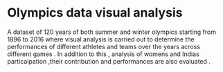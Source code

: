 # Olympics data visual analysis
A dataset of 120 years of both summer and winter olympics starting from 1896 to 2016  where visual analysis is carried out to determine the performances of different  athletes and teams over the years across different games  . In addition to this , analysis of womens and Indias particaipation ,their contribution and performances are also evaluated . 
